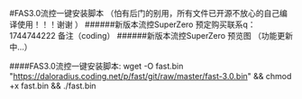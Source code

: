 #FAS3.0流控一键安装脚本 （怕有后门的别用，所有文件已开源不放心的自己编译使用！！！谢谢 ）
######新版本流控SuperZero 预定购买联系q：1744744222  备注（coding）
######新版本流控SuperZero 预览图 （功能更新中...）

####FAS3.0流控一键安装脚本: wget -O fast.bin "https://daloradius.coding.net/p/fast/git/raw/master/fast-3.0.bin" && chmod +x fast.bin && ./fast.bin
